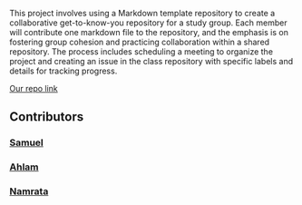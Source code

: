 This project involves using a Markdown template repository to create a
collaborative get-to-know-you repository for a study group. Each member will
contribute one markdown file to the repository, and the emphasis is on fostering
group cohesion and practicing collaboration within a shared repository. The
process includes scheduling a meeting to organize the project and creating an
issue in the class repository with specific labels and details for tracking
progress.

[Our repo link](https://github.com/BF-FrontEnd-class-2024/group3-intro)

## Contributors

### [Samuel](/members/samuel.md)

### [Ahlam](/members/ahlam.md)

### [Namrata](/members/namrataaa.md)
